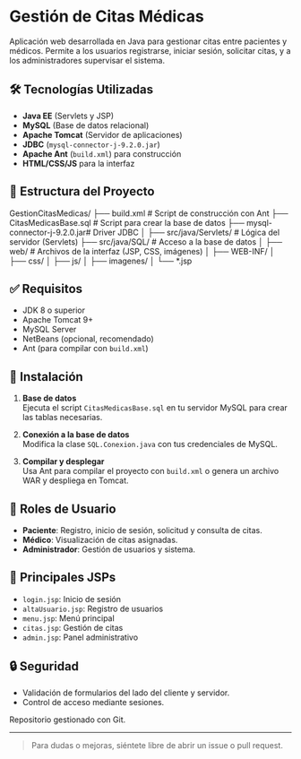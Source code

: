 # Gestión de Citas Médicas

Aplicación web desarrollada en Java para gestionar citas entre pacientes y médicos. Permite a los usuarios registrarse, iniciar sesión, solicitar citas, y a los administradores supervisar el sistema.

## 🛠 Tecnologías Utilizadas

- **Java EE** (Servlets y JSP)
- **MySQL** (Base de datos relacional)
- **Apache Tomcat** (Servidor de aplicaciones)
- **JDBC** (`mysql-connector-j-9.2.0.jar`)
- **Apache Ant** (`build.xml`) para construcción
- **HTML/CSS/JS** para la interfaz

## 📁 Estructura del Proyecto

GestionCitasMedicas/
├── build.xml # Script de construcción con Ant
├── CitasMedicasBase.sql # Script para crear la base de datos
├── mysql-connector-j-9.2.0.jar# Driver JDBC
│
├── src/java/Servlets/ # Lógica del servidor (Servlets)
├── src/java/SQL/ # Acceso a la base de datos
│
├── web/ # Archivos de la interfaz (JSP, CSS, imágenes)
│ ├── WEB-INF/
│ ├── css/
│ ├── js/
│ ├── imagenes/
│ └── *.jsp


## ✅ Requisitos

- JDK 8 o superior
- Apache Tomcat 9+
- MySQL Server
- NetBeans (opcional, recomendado)
- Ant (para compilar con `build.xml`)

## 🚀 Instalación

1. **Base de datos**  
   Ejecuta el script `CitasMedicasBase.sql` en tu servidor MySQL para crear las tablas necesarias.

2. **Conexión a la base de datos**  
   Modifica la clase `SQL.Conexion.java` con tus credenciales de MySQL.

3. **Compilar y desplegar**  
   Usa Ant para compilar el proyecto con `build.xml` o genera un archivo WAR y despliega en Tomcat.

## 👤 Roles de Usuario

- **Paciente**: Registro, inicio de sesión, solicitud y consulta de citas.
- **Médico**: Visualización de citas asignadas.
- **Administrador**: Gestión de usuarios y sistema.

## 📄 Principales JSPs

- `login.jsp`: Inicio de sesión
- `altaUsuario.jsp`: Registro de usuarios
- `menu.jsp`: Menú principal
- `citas.jsp`: Gestión de citas
- `admin.jsp`: Panel administrativo

## 🔒 Seguridad

- Validación de formularios del lado del cliente y servidor.
- Control de acceso mediante sesiones.


Repositorio gestionado con Git.

---

> Para dudas o mejoras, siéntete libre de abrir un issue o pull request.
